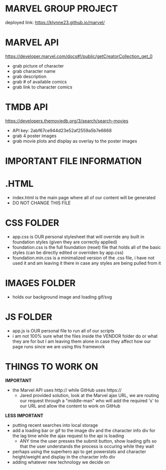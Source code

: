 # MARVEL GROUP PROJECT 

deployed link: https://klynne23.github.io/marvel/

# MARVEL API
https://developer.marvel.com/docs#!/public/getCreatorCollection_get_0
* grab picture of character
* grab character name
* grab description
* grab # of available comics
* grab link to character comics

# TMDB API
https://developers.themoviedb.org/3/search/search-movies
* API key: 2abf67ce944d23e52af2559a5b7e6668
* grab 4 poster images
* grab movie plots and display as overlay to the poster images

# IMPORTANT FILE INFORMATION
# .HTML
* index.html is the main page where all of our content will be generated
* DO NOT CHANGE THIS FILE

# CSS FOLDER
* app.css is OUR personal stylesheet that will override any built in foundation styles (given they are correctly applied)
* foundation.css is the full foundation (reset) file that holds all of the basic styles (can be directly edited or overriden by app.css)
* foundation.min.css is a minimalized version of the .css file, i have not used it and am leaving it there in case any styles are being pulled from it

# IMAGES FOLDER
* holds our background image and loading gif/svg

# JS FOLDER
* app.js is OUR personal file to run all of our scripts
* i am not 100% sure what the files inside the VENDOR folder do or what they are for but I am leaving them alone in case they affect how our page runs since we are using this framework

# THINGS TO WORK ON
**IMPORTANT**
* the Marvel API uses http:// while GitHub uses https:// 
    * Jared provided solution, look at the Marvel ajax URL, we are routing our request through a "middle-man" who will add the required 's' to our URL and allow the content to work on GitHub
    
**LESS IMPORTANT**   
* putting recent searches into local storage
* add a loading bar or gif to the image div and the character info div for the lag time while the ajax request to the api is loading
    * ANY time the user presses the submit button, show loading gifs so that the user understands the process is occuring while they wait
* perhaps using the superhero api to get powerstats and character height/weight and display in the character info div
* adding whatever new technology we decide on 